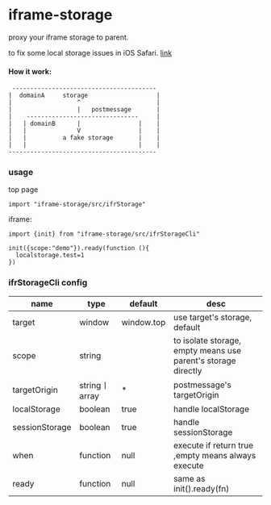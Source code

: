 # iframe-storage

proxy your iframe storage to parent.

to fix some  local storage issues in iOS Safari. [link](https://stackoverflow.com/questions/52730903/persistent-local-storage-in-ios-safari-issues/52897329)

#### How it work:

```
 ----------------------------------------
|  domainA     storage                   |
|                  ^                     |
|                  |   postmessage       |
|    -------------------------------     |
|   | domainB      |                |    |
|   |              V                |    |
|   |          a fake storage       |    |
|   |                               |    |
-----------------------------------------
```

### usage
top page 
```
import "iframe-storage/src/ifrStorage"

```


iframe: 
```
import {init} from "iframe-storage/src/ifrStorageCli"

init({scope:"demo"}).ready(function (){
  localstorage.test=1  
})
```


### ifrStorageCli config

| name | type | default | desc |
| ---- | ---- | --- |---- |
| target | window |  window.top | use target's storage, default |
| scope | string |  |  to isolate storage, empty means use parent's storage directly |
| targetOrigin | string丨array | * | postmessage's targetOrigin |
| localStorage | boolean | true | handle localStorage |
| sessionStorage | boolean | true | handle sessionStorage |
| when | function | null | execute if return true ,empty means always execute |
| ready | function | null | same as init().ready(fn) |





